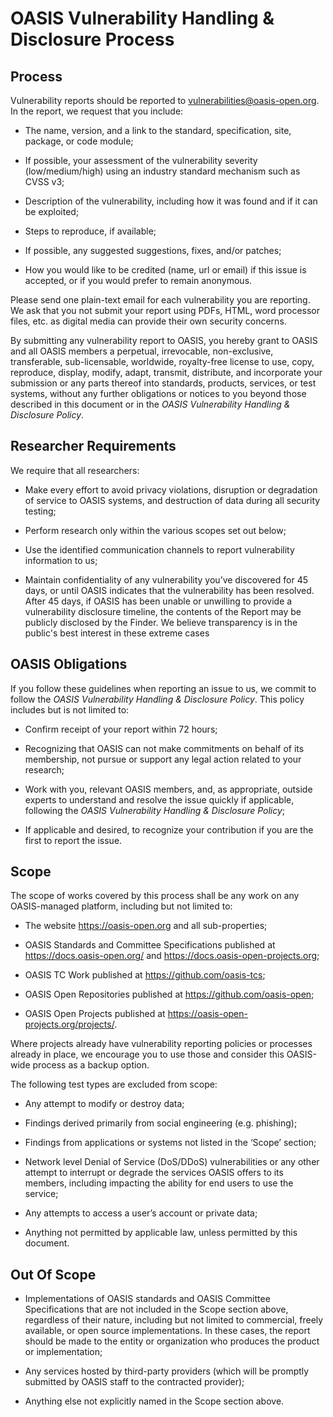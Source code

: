 # OASIS Vulnerability Handling & Disclosure Process

## Process

Vulnerability reports should be reported to vulnerabilities@oasis-open.org. In the report, we request that you include:

* The name, version, and a link to the standard, specification, site, package, or code module;

* If possible, your assessment of the vulnerability severity (low/medium/high) using an industry standard mechanism such as CVSS v3;

* Description of the vulnerability, including how it was found and if it can be exploited;

* Steps to reproduce, if available;

* If possible, any suggested suggestions, fixes, and/or patches;
 
* How you would like to be credited (name, url or email) if this issue is accepted, or if you would prefer to remain anonymous.

Please send one plain-text email for each vulnerability you are reporting. We ask that you not submit your report using PDFs, HTML, word processor files, etc. as digital media can provide their own security concerns. 

By submitting any vulnerability report to OASIS, you hereby grant to OASIS and all OASIS members a perpetual, irrevocable, non-exclusive, transferable, sub-licensable, worldwide, royalty-free license to use, copy, reproduce, display, modify, adapt, transmit, distribute, and incorporate your submission or any parts thereof into standards, products, services, or test systems, without any further obligations or notices to you beyond those described in this document or in the _OASIS Vulnerability Handling & Disclosure Policy_.

## Researcher Requirements

We require that all researchers:

* Make every effort to avoid privacy violations, disruption or degradation of service to  OASIS systems, and destruction of data during all security testing;

* Perform research only within the various scopes set out below;

* Use the identified communication channels to report vulnerability information to us;

* Maintain confidentiality of any vulnerability you’ve discovered for 45 days, or until OASIS indicates that the vulnerability has been resolved. After 45 days, if OASIS has been unable or unwilling to provide a vulnerability disclosure timeline, the contents of the Report may be publicly disclosed by the Finder. We believe transparency is in the public's best interest in these extreme cases 

## OASIS Obligations

If you follow these guidelines when reporting an issue to us, we commit to follow the _OASIS Vulnerability Handling & Disclosure Policy_. This policy includes but is not limited to:

* Confirm receipt of your report within 72 hours;

* Recognizing that OASIS can not make commitments on behalf of its membership, not pursue or support any legal action related to your research;

* Work with you, relevant OASIS members, and, as appropriate, outside experts to understand and resolve the issue quickly if applicable, following the _OASIS Vulnerability Handling & Disclosure Policy_;

* If applicable and desired, to recognize your contribution if you are the first to report the issue. 

## Scope

The scope of works covered by this process shall be any work on any OASIS-managed platform, including but not limited to: 

* The website https://oasis-open.org and all sub-properties;

* OASIS Standards and Committee Specifications published at https://docs.oasis-open.org/ and https://docs.oasis-open-projects.org; 

* OASIS TC Work published at https://github.com/oasis-tcs;

* OASIS Open Repositories published at https://github.com/oasis-open;

* OASIS Open Projects published at https://oasis-open-projects.org/projects/.

Where projects already have vulnerability reporting policies or processes already in place, we encourage you to use those and consider this OASIS-wide process as a backup option. 

The following test types are excluded from scope:

* Any attempt to modify or destroy data;

* Findings derived primarily from social engineering (e.g. phishing);

* Findings from applications or systems not listed in the ‘Scope’ section;

* Network level Denial of Service (DoS/DDoS) vulnerabilities or any other attempt to interrupt or degrade the services OASIS offers to its members, including impacting the ability for end users to use the service;

* Any attempts to access a user’s account or private data;

* Anything not permitted by applicable law, unless permitted by this document.

## Out Of Scope

* Implementations of OASIS standards and OASIS Committee Specifications that are not included in the Scope section above, regardless of their nature, including but not limited to commercial, freely available, or open source implementations. In these cases, the report should be made to the entity or organization who produces the product or implementation;

* Any services hosted by third-party providers (which will be promptly submitted by OASIS staff to the contracted provider);

* Anything else not explicitly named in the Scope section above.
